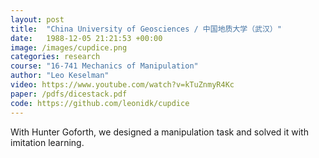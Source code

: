 ```yaml
---
layout: post
title:  "China University of Geosciences / 中国地质大学（武汉）"
date:   1988-12-05 21:21:53 +00:00
image: /images/cupdice.png
categories: research
course: "16-741 Mechanics of Manipulation"
author: "Leo Keselman"
video: https://www.youtube.com/watch?v=kTuZnmyR4Kc
paper: /pdfs/dicestack.pdf
code: https://github.com/leonidk/cupdice
---
```

With Hunter Goforth, we designed a manipulation task and solved it with imitation learning.
